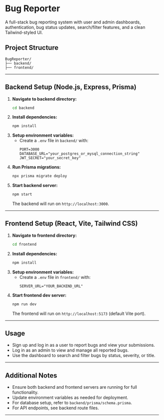 # Bug Reporter

A full-stack bug reporting system with user and admin dashboards, authentication, bug status updates, search/filter features, and a clean Tailwind-styled UI.

## Project Structure
```
BugReporter/
├── backend/
├── frontend/
```

---

## Backend Setup (Node.js, Express, Prisma)

1. **Navigate to backend directory:**
   ```sh
   cd backend
   ```
2. **Install dependencies:**
   ```sh
   npm install
   ```
3. **Setup environment variables:**
   - Create a `.env` file in `backend/` with:
     ```env
     PORT=3000
     DATABASE_URL="your_postgres_or_mysql_connection_string"
     JWT_SECRET="your_secret_key"
     ```
4. **Run Prisma migrations:**
   ```sh
   npx prisma migrate deploy
   ```
5. **Start backend server:**
   ```sh
   npm start
   ```
   The backend will run on `http://localhost:3000`.

---

## Frontend Setup (React, Vite, Tailwind CSS)

1. **Navigate to frontend directory:**
   ```sh
   cd frontend
   ```
2. **Install dependencies:**
   ```sh
   npm install
   ```
3. **Setup environment variables:**
   - Create a `.env` file in `frontend/` with:
     ```env
     SERVER_URL="YOUR_BACKEND_URL"
     ```
4. **Start frontend dev server:**
   ```sh
   npm run dev
   ```
   The frontend will run on `http://localhost:5173` (default Vite port).

---

## Usage
- Sign up and log in as a user to report bugs and view your submissions.
- Log in as an admin to view and manage all reported bugs.
- Use the dashboard to search and filter bugs by status, severity, or title.

---

## Additional Notes
- Ensure both backend and frontend servers are running for full functionality.
- Update environment variables as needed for deployment.
- For database setup, refer to `backend/prisma/schema.prisma`.
- For API endpoints, see backend route files.

---


